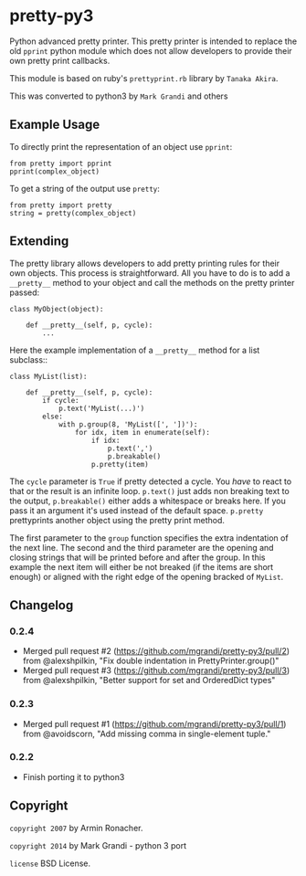 # pretty-py3

Python advanced pretty printer.  This pretty printer is intended to
replace the old `pprint` python module which does not allow developers
to provide their own pretty print callbacks.

This module is based on ruby's `prettyprint.rb` library by `Tanaka Akira`.

This was converted to python3 by `Mark Grandi` and others


## Example Usage


To directly print the representation of an object use `pprint`:

```
from pretty import pprint
pprint(complex_object)
```

To get a string of the output use `pretty`:

```
from pretty import pretty
string = pretty(complex_object)
```


## Extending


The pretty library allows developers to add pretty printing rules for their
own objects.  This process is straightforward.  All you have to do is to
add a `__pretty__` method to your object and call the methods on the
pretty printer passed:

    class MyObject(object):

        def __pretty__(self, p, cycle):
            ...

Here the example implementation of a `__pretty__` method for a list
subclass::

```
class MyList(list):

    def __pretty__(self, p, cycle):
        if cycle:
            p.text('MyList(...)')
        else:
            with p.group(8, 'MyList([', '])'):
                for idx, item in enumerate(self):
                    if idx:
                        p.text(',')
                        p.breakable()
                    p.pretty(item)
```

The `cycle` parameter is `True` if pretty detected a cycle.  You *have* to
react to that or the result is an infinite loop.  `p.text()` just adds
non breaking text to the output, `p.breakable()` either adds a whitespace
or breaks here.  If you pass it an argument it's used instead of the
default space.  `p.pretty` prettyprints another object using the pretty print
method.

The first parameter to the `group` function specifies the extra indentation
of the next line. The second and the third parameter are the opening and
closing strings that will be printed before and after the group.
In this example the next item will either be not
breaked (if the items are short enough) or aligned with the right edge of
the opening bracked of `MyList`.

## Changelog

### 0.2.4

* Merged pull request #2 (https://github.com/mgrandi/pretty-py3/pull/2) from @alexshpilkin,
"Fix double indentation in PrettyPrinter.group()"
* Merged pull request #3 (https://github.com/mgrandi/pretty-py3/pull/3) from @alexshpilkin,
"Better support for set and OrderedDict types"


### 0.2.3

* Merged pull request #1 (https://github.com/mgrandi/pretty-py3/pull/1) from @avoidscorn,
"Add missing comma in single-element tuple."

### 0.2.2

* Finish porting it to python3


## Copyright

`copyright 2007` by Armin Ronacher.

`copyright 2014` by Mark Grandi - python 3 port

`license` BSD License.
